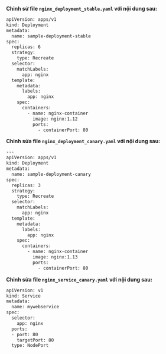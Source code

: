 **Chỉnh sử file `nginx_deployment_stable.yaml` với nội dung sau:**
```sh
apiVersion: apps/v1
kind: Deployment
metadata:
  name: sample-deployment-stable
spec:
  replicas: 6
  strategy:
    type: Recreate
  selector:
    matchLabels:
      app: nginx
  template:
    metadata:
      labels:
        app: nginx
    spec:
      containers:
        - name: nginx-container
          image: nginx:1.12
          ports:
            - containerPort: 80
```
**Chỉnh sửa file `nginx_deployment_canary.yaml` với nội dung sau:**
```sh
---
apiVersion: apps/v1
kind: Deployment
metadata:
  name: sample-deployment-canary
spec:
  replicas: 3
  strategy:
    type: Recreate
  selector:
    matchLabels:
      app: nginx
  template:
    metadata:
      labels:
        app: nginx
    spec:
      containers:
        - name: nginx-container
          image: nginx:1.13
          ports:
            - containerPort: 80
```
**Chỉnh sửa file `nginx_service_canary.yaml` với nội dung sau:**
```sh
apiVersion: v1
kind: Service
metadata:
  name: mywebservice
spec:
  selector:
    app: nginx
  ports:
  - port: 80
    targetPort: 80
  type: NodePort
  ```
  
